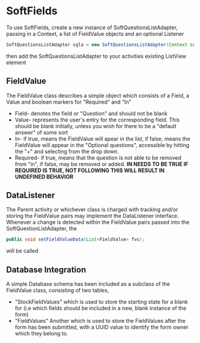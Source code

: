 # SoftFields

To use SoftFields, create a new instance of SoftQuestionsListAdapter, passing in a Context, a list of FieldValue objects and an optional Listener
```java
SoftQuestionsListAdapter sqla = new SoftQuestionsListAdapter(Context context, List<FieldValue> fvs, DataListener dl);
```
then add the SoftQuestionsListAdapter to your activities existing ListView element

## FieldValue
The FieldValue class describes a simple object which consists of a Field, a Value and boolean markers for "Required" and "In"

  - Field- denotes the field or "Question" and should not be blank
  - Value- represents the user's entry for the corresponding field. This should be blank initially, unless you wish for there to be a "default answer" of some sort
  - In- if true, means the FieldValue will apear in the list, if false, means the FieldValue will appear in the "Optional questions", accessible by hitting the "+" and selecting from the drop down.
  - Required- if true, means that the question is not able to be removed from "in", if false, may be removed or added. **IN NEEDS TO BE TRUE IF REQUIRED IS TRUE, NOT FOLLOWING THIS WILL RESULT IN UNDEFINED BEHAVIOR**

## DataListener
The Parent activity or whichever class is charged with tracking and/or storing the FieldValue pairs may implement the DataListener interface. Whenever a change is detected within the FieldValue pairs passed into the SoftQuestionListAdapter, the 
```java
public void setFieldValueData(List<FieldValue> fvs);
```
will be called

## Database Integration
A simple Database schema has been included as a subclass of the FieldValue class, consisting of two tables,
  - "StockFieldValues" which is used to store the starting state for a blank for (i.e which fields should be included in a new, blank instance of the form)
  - "FieldValues" Another which is used to store the FieldValues after the form has been submitted, with a UUID value to identify the form owner which they belong to.
